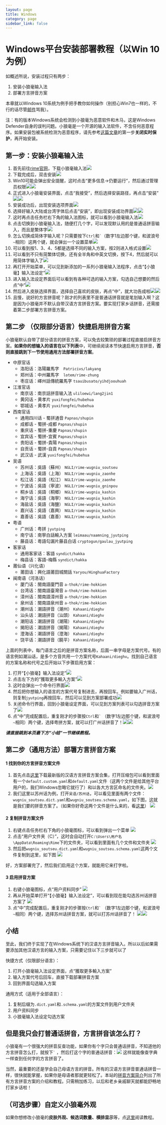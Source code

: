 ```yaml
---
layout: page
title: Windows
category: page
sidebar_link: false
---
```


# Windows平台安装部署教程（以Win 10为例）

如概述所说，安装过程只有两步：

1. 安装小狼毫输入法
2. 部署方言拼音方案

本章就以Windows 10系统为例手把手教你如何操作（别担心Win7也一样的，不行的话尽管[邮件](mailto:laubonghaudoi@qq.com)骂我）。

注：有的版本Windows系统会检测到小狼毫为恶意软件和木马，这是Windows Defender自身的误判问题。小狼毫是一个开源的输入法软件，不含任何恶意程序。如果安装包被系统检测为恶意程序，请先参考[这篇文章](https://zhuanlan.zhihu.com/p/30675056)的第一步**关闭实时保护**，再开始安装。

## 第一步：安装小狼毫输入法

1. 首先前往[rime官网](https://rime.im/)，下载小狼毫输入法![](.\win\win1.png)
2. 下载完成后，双击安装![](.\win\win2.jpg)
3. Win10可能会弹出安全提醒，这时点击“更多信息→仍要运行”，然后通过管理员权限![](.\win\win3.jpg)![](.\win\win4.jpg)
4. 正式进入小狼毫安装界面，点击“我接受”，然后选择安装路径，再点击“安装”![](.\win\win5.jpg)![](.\win\win6.png)
5. 安装成功后，出现安装选项界面![](.\win\win7.jpg)
6. 选择好输入大陆或台湾字体后点击“安装”，即出现安装成功界面![](.\win\win8.png)![](.\win\win9.png)
7. 这时再点击任务栏右下角的输入法图标，就可以看到小狼毫输入法![](.\win\win12.png)
8. 点击切换到小狼毫输入法，随便打几个字，可以发现默认用的是普通话拼音输入，而且是繁体字![](.\win\win13.png)
9. 怎么切换成简体字输入呢？只需要按下`Ctrl`和<code>`</code>（数字1左边那个键，和波浪号<code>~</code>相同）这两个键，就会弹出一个设置菜单![](.\win\win14.png)
10. 可以看到按1、3、4、5都是选择不同的输入方案，按2则进入格式设置![](.\win\win15.png)
11. 可以看到不只有简繁体切换，还有全半角和中英文切换，按下4，然后就可以用简体字输入了![](.\win\win16.png)
12. 再打开开始菜单，可以见到新添加的一系列小狼毫输入法程序，点击“【小狼毫】输入法设定”![](.\win\win11.png)
13. 进入输入法设定界面后可以看到有各种可选的输入方案，勾选自己想要的然后点“中”![](.\win\win36.png)
14. 然后进入皮肤选择界面，选择自己喜欢的皮肤，再点“中”，就大功告成啦![](.\win\win18.jpg)![](.\win\win18.png)
15. 且慢，说好的方言拼音呢？刚才的列表里不是普通话拼音就是笔划输入啊？这是因为小狼毫并不默认自带汉语方言拼音方案。要实现打家乡话拼音，还需接着第二步部署方言拼音方案。

## 第二步 （仅限部分语言）快捷启用拼音方案

小狼毫默认自带了部分语言的拼音方案，可以免去较繁琐的部署过程直接启拼音方案。**如果你的想输入的语言在以下列表**中，可继续阅读本节快速启用方言拼音，**否则直接跳到下一节使用通用方法部署拼音方案**。

- 中原官话
  - 洛阳话：洛陽羅馬字　`Patricivs/lakyang`
  - 郑州话：中州羅馬字　`lotem/rime-zhung`
  - 枣庄话：嶧州話傳統羅馬字 `tsauibusato/yihdjoouhuah`
- 江淮官话
  - 南京话：南京話拼音输入法 `uliloewi/lang2jin1`
  - 黄冈话 - 黄孝片 `yuxifongfei/hubehua`
  - 鄂城话 - 黄孝片 `yuxifongfei/hubehua`
- 西南官话
  - 通用四川话 - 蜀拼通音 `Papnas/shupin`
  - 成都话 - 蜀拼-成都 `Papnas/shupin`
  - 重庆话 - 蜀拼-重慶 `Papnas/shupin`
  - 宜宾话 - 蜀拼-宜賓 `Papnas/shupin`
  - 贵阳话 - 蜀拼-貴陽 `Papnas/shupin`
  - 自贡话 - 蜀拼-自貢 `Papnas/shupin`
  - 武汉话 - 武漢 `yuxifongfei/hubehua`
- 吴语
  - 苏州话：吳語（蘇州） `NGLI/rime-wugniu_soutseu`
  - 上海话：吳語（上海） `NGLI/rime-wugniu_zaonhe`
  - 松江话：吳語（松江） `NGLI/rime-wugniu_zaonhe`
  - 宁波话：吳語（寧波） `NGLI/rime-wugniu_gninpou`
  - 桐乡话：吳語（桐鄉） `NGLI/rime-wugniu_kashin`
  - 海宁话：吳語（海寧） `NGLI/rime-wugniu_kashin`
  - 海盐话：吳語（海鹽） `NGLI/rime-wugniu_kashin`
  - 嘉兴话：吳語（嘉興） `NGLI/rime-wugniu_kashin`
  - 嘉善话：吳語（嘉善） `NGLI/rime-wugniu_kashin`
- 粤语
  - 广州话：粤拼 `jyutping`
  - 南宁话：南寧白話輸入方案 `leimaau/naamning_jyutping`
  - 藤县话：粵語勾漏片藤县白话 `cryptogun/gaulau_jyutping`
- 客家话
  - 通用客家话：客語 `syndict/hakka`
  - 梅县话：客語-梅縣 `syndict/hakka`
- 莆仙语（兴化语）
  - 莆田话：興化語莆田城關話 `Yaryou/HinghuaFactory`
- 闽南语（河洛话）
  - 厦门话：閩南語廈門音 `a-thok/rime-hokkien`
  - 台湾话：閩南語臺灣音 `a-thok/rime-hokkien`
  - 漳州话：閩南語漳州音 `a-thok/rime-hokkien`
  - 泉州话：閩南語泉州音 `a-thok/rime-hokkien`
  - 潮州话：潮語拼音（潮州） `Kahaani/dieghv`
  - 汕头话：潮語拼音（汕頭） `Kahaani/dieghv`
  - 潮阳话：潮語拼音（潮陽） `Kahaani/dieghv`
  - 揭阳话：潮語拼音（揭陽） `Kahaani/dieghv`
  - 澄海话：潮語拼音（澄海） `Kahaani/dieghv`
  - 饶平话：潮語拼音（饒平） `Kahaani/dieghv`

上面的列表中，每门语言之后的是拼音方案名称，后面一串字母是方案代号。有的语言例如潮汕话，是多个方音共用一个方案代号`Kahaani/dieghv`。找到自己语言的方案名称和代号之后开始以下步骤启用方案：
1. 打开“【小狼毫】输入法设定”![](.\win\win11.png)
2. 点击左下方的“獲取更多輸入方案”![](.\win\win37.png)
3. 这时会弹出一个命令行界面![](.\win\win38.png)
4. 然后把你想输入的语言的方案代号复制进去，再按回车。例如要输入广州话，则复制`jyutping`再按回车，然后可以见到方案部署成功![](.\win\win39.png)
5. 关闭命令行界面，回到小狼毫设定界面，可以见到方案列表可以勾选拼音方案了![](.\win\win40.png)
6. 点“中”完成配置后，重复刚才的步骤按`Ctrl`和<code>`</code> （数字1左边那个键，和波浪号<code>~</code>相同）两个键，选择粤拼方案，就可以打广州话拼音了！![](.\win\win41.png)![](.\win\win42.png)

***请直接跳到本页最下方“小结”一节继续教程。***


## 第二步（通用方法）部署方言拼音方案

#### 1 找到你的方言拼音方案文件

1. 首先点击[这里](https://www.icloud.com/iclouddrive/07J9Id9RquQsrdMag25JlG9bA#latest)下载最新版的汉语方言拼音方案合集，打开压缩包可以看到里面有一个`default.custom.yaml`和`default.yaml`文件（这两个文件是给其他平台用户的，我们Windows忽略它就行了）和以各大方言区命名的文件夹。![](.\win\win2.png)
2. 我们这里以苏州话为例，打开`吴语/苏州话`，可以看见里面有两个文件：`wugniu_soutseu.dict.yaml`和`wugniu_soutseu.schema.yaml`，如下图，这就是我们要的拼音方案了。（如果你好奇这两个文件是什么来的，看[这里](../blog/faq.md)）
   ![](.\win\win10.png)

#### 2 复制拼音方案文件

1. 右键点击任务栏右下角的小狼毫图标，可以看到弹出一个菜单
![](.\win\win17.png)
2. 点击“用户文件夹（C）”，这时会自动打开`C:\Users\用户名\AppData\Roaming\Rime`下的文件夹，可以看到里面有几个文件和文件夹
![](.\win\win19.png)
3. 然后把`wugniu_soutseu.dict.yaml`和`wugniu_soutseu.schema.yaml`这两个文件复制到这里，如下图
![](.\win\win20.png)

好，方案部署完了，然后我们启用这个方案，就能用它来打字啦。

#### 3 启用拼音方案

1. 右键小狼毫图标，点“用户资料同步”
![](.\win\win21.png)
2. 再从开始菜单打开“【小狼毫】输入法设定”，可以看到现在能勾选苏州话拼音方案了
![](.\win\win22.png)
3. 点“中”完成配置后，重复刚才的步骤按`Ctrl`和<code>`</code> （数字1左边那个键，和波浪号<code>~</code>相同）两个键，选择苏州话拼音方案，就可以打苏州话拼音了！
![](.\win\win23.png)![](.\win\win24.png)

## 小结

至此，我们终于实现了在Windows系统下的汉语方言拼音输入。所以以后如果需要添加其他汉语方言的输入方案，只需要记住以下三步就可以了

快捷方式（仅限部分语言）：
1. 打开小狼毫输入法设定界面，点“獲取更多輸入方案”
2. 输入方案代号后回车，直接下载部署拼音方案
3. 回到界面勾选输入方案

通用方式（适用于全部语言）： 
1. 复制后缀为`.dict.yaml`和`.schema.yaml`的方案文件到用户文件夹
2. 用户资料同步
3. 小狼毫输入法设定勾选方案

## 但是我只会打普通话拼音，方言拼音该怎么打？

小狼毫有一个很强大的拼音反查功能，如果你有个字只会普通话拼音，不知道他的方言拼音怎么打，就按下<code>`</code> ，然后打这个字的普通话拼音：![](.\win\win32.png)
这样就能像查字典一样查到任何字的方言拼音了。

当然，最重要的还是学会自己母语方言的拼音。所有的汉语方言拼音普通话拼音一样，很快就能掌握，如果你是母语者那就更轻松了。本站的[拼音方案简介](../blog/schema.md)列出了所有方言拼音方案的介绍和教程。只需稍加练习，以后和老乡亲戚聊天就都能舒畅地打家乡话啦！

## （可选步骤）自定义小狼毫外观

如果你想修改小狼毫的**皮肤外观、候选词数量、横排显示**等，点[这里](./windows_custom.md)阅读教程。
